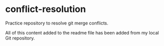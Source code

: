 # conflict-resolution
Practice repository to resolve git merge conflicts.

All of this content added to the readme file has been added from my local Git repository.